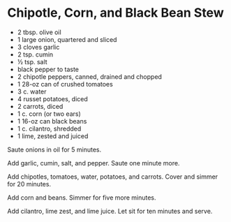 # Chipotle, Corn, and Black Bean Stew

- 2 tbsp. olive oil
- 1 large onion, quartered and sliced
- 3 cloves garlic
- 2 tsp. cumin
- ½ tsp. salt
- black pepper to taste
- 2 chipotle peppers, canned, drained and chopped
- 1 28-oz can of crushed tomatoes
- 3 c. water
- 4 russet potatoes, diced
- 2 carrots, diced
- 1 c. corn (or two ears)
- 1 16-oz can black beans
- 1 c. cilantro, shredded
- 1 lime, zested and juiced

Saute onions in oil for 5 minutes.

Add garlic, cumin, salt, and pepper. Saute one minute more.

Add chipotles, tomatoes, water, potatoes, and carrots. Cover and simmer for 20
minutes.

Add corn and beans. Simmer for five more minutes.

Add cilantro, lime zest, and lime juice. Let sit for ten minutes and serve.
